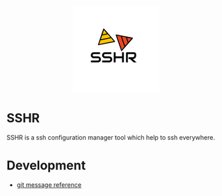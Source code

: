 <p align="center"><img width="200px" src="ext/sshr-logo.png"></p>

# SSHR

SSHR is a ssh configuration manager tool which help to ssh everywhere.


# Development

- [git message reference](https://www.qcloud.com/community/article/520485001489391619?fromSource=gwzcw.59700.59700.59700)
